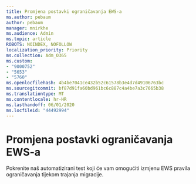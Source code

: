 ```yaml
---
title: Promjena postavki ograničavanja EWS-a
ms.author: pebaum
author: pebaum
manager: mnirkhe
ms.audience: Admin
ms.topic: article
ROBOTS: NOINDEX, NOFOLLOW
localization_priority: Priority
ms.collection: Adm_O365
ms.custom:
- "9000752"
- "5653"
- "5760"
ms.openlocfilehash: 4b4be7041ce432b52c61578b3e4d7d49106763bc
ms.sourcegitcommit: bf87d91fa60bd961bc6c887c4a4be7a3c7665b38
ms.translationtype: MT
ms.contentlocale: hr-HR
ms.lasthandoff: 06/01/2020
ms.locfileid: "44492994"
---
```

# <a name="changing-ews-throttling-settings"></a>Promjena postavki ograničavanja EWS-a

Pokrenite naš automatizirani test koji će vam omogućiti izmjenu EWS pravila ograničavanja tijekom trajanja migracije.